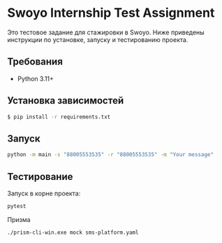 # Swoyo Internship Test Assignment

Это тестовое задание для стажировки в Swoyo. Ниже приведены инструкции по установке, запуску и тестированию проекта.

## Требования

- Python 3.11+

## Установка зависимостей
```bash
$ pip install -r requirements.txt
```
## Запуск
```bash
python -m main -s "88005553535" -r "88005553535" -m "Your message"
```
## Тестирование

Запуск в корне проекта:
```bash
pytest
```

Призма
```bash
./prism-cli-win.exe mock sms-platform.yaml
```


